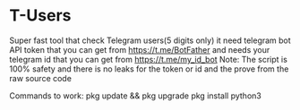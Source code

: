 # T-Users
Super fast tool that check Telegram users(5 digits only)
it need telegram bot API token that you can get from
https://t.me/BotFather
and needs your telegram id that you can get from 
https://t.me/my_id_bot
Note: The script is 100% safety and there is no leaks for the token or id and the prove from the raw source code

Commands to work:
pkg update && pkg upgrade
pkg install python3

